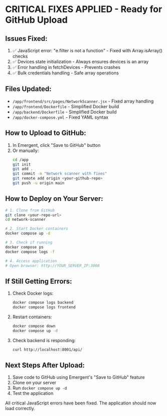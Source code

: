 # CRITICAL FIXES APPLIED - Ready for GitHub Upload

## Issues Fixed:
1. ✅ JavaScript error: "e.filter is not a function" - Fixed with Array.isArray() checks
2. ✅ Devices state initialization - Always ensures devices is an array
3. ✅ Error handling in fetchDevices - Prevents crashes
4. ✅ Bulk credentials handling - Safe array operations

## Files Updated:
- `/app/frontend/src/pages/NetworkScanner.jsx` - Fixed array handling
- `/app/frontend/Dockerfile` - Simplified Docker build
- `/app/backend/Dockerfile` - Simplified Docker build
- `/app/docker-compose.yml` - Fixed YAML syntax

## How to Upload to GitHub:
1. In Emergent, click "Save to GitHub" button
2. Or manually:
   ```bash
   cd /app
   git init
   git add .
   git commit -m "Network scanner with fixes"
   git remote add origin <your-github-repo>
   git push -u origin main
   ```

## How to Deploy on Your Server:
```bash
# 1. Clone from GitHub
git clone <your-repo-url>
cd network-scanner

# 2. Start Docker containers
docker compose up -d

# 3. Check if running
docker compose ps
docker compose logs -f

# 4. Access application
# Open browser: http://YOUR_SERVER_IP:3000
```

## If Still Getting Errors:
1. Check Docker logs:
   ```bash
   docker compose logs backend
   docker compose logs frontend
   ```

2. Restart containers:
   ```bash
   docker compose down
   docker compose up -d
   ```

3. Check backend is responding:
   ```bash
   curl http://localhost:8001/api/
   ```

## Next Steps After Upload:
1. Save code to GitHub using Emergent's "Save to GitHub" feature
2. Clone on your server
3. Run `docker compose up -d`
4. Test the application

All critical JavaScript errors have been fixed. The application should now load correctly.

